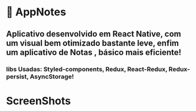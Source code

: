 # :rocket: AppNotes

## Aplicativo desenvolvido em React Native, com um visual bem otimizado bastante leve, enfim um aplicativo de Notas , básico mais eficiente!

### libs Usadas: Styled-components, Redux, React-Redux, Redux-persist, AsyncStorage!









# ScreenShots 




